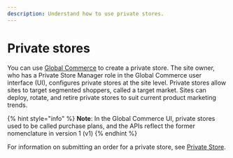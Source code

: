 ```yaml
---
description: Understand how to use private stores.
---
```


# Private stores

You can use [Global Commerce](https://gc.digitalriver.com/gc/ent/home.do) to create a private store. The site owner, who has a Private Store Manager role in the Global Commerce user interface (UI), configures private stores at the site level. Private stores allow sites to target segmented shoppers, called a target market. Sites can deploy, rotate, and retire private stores to suit current product marketing trends.

{% hint style="info" %}
**Note**: In the Global Commerce UI, private stores used to be called purchase plans, and the APIs reflect the former nomenclature in version 1 (v1)
{% endhint %}

For information on submitting an order for a private store, see [Private Store](../../../shopper-apis/product-discovery/private-stores/private-store-1.md).

